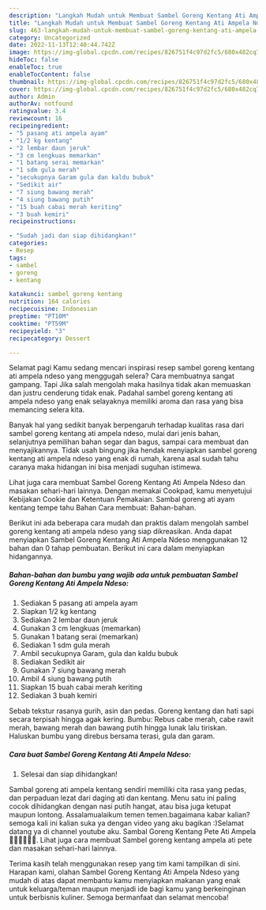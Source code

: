 ```yaml
---
description: "Langkah Mudah untuk Membuat Sambel Goreng Kentang Ati Ampela Ndeso yang Enak Banget"
title: "Langkah Mudah untuk Membuat Sambel Goreng Kentang Ati Ampela Ndeso yang Enak Banget"
slug: 463-langkah-mudah-untuk-membuat-sambel-goreng-kentang-ati-ampela-ndeso-yang-enak-banget
category: Uncategorized
date: 2022-11-13T12:40:44.742Z
image: https://img-global.cpcdn.com/recipes/826751f4c97d2fc5/680x482cq70/sambel-goreng-kentang-ati-ampela-ndeso-foto-resep-utama.jpg
hideToc: false
enableToc: true
enableTocContent: false
thumbnail: https://img-global.cpcdn.com/recipes/826751f4c97d2fc5/680x482cq70/sambel-goreng-kentang-ati-ampela-ndeso-foto-resep-utama.jpg
cover: https://img-global.cpcdn.com/recipes/826751f4c97d2fc5/680x482cq70/sambel-goreng-kentang-ati-ampela-ndeso-foto-resep-utama.jpg
author: Admin
authorAv: notfound
ratingvalue: 3.4
reviewcount: 16
recipeingredient:
- "5 pasang ati ampela ayam"
- "1/2 kg kentang"
- "2 lembar daun jeruk"
- "3 cm lengkuas memarkan"
- "1 batang serai memarkan"
- "1 sdm gula merah"
- "secukupnya Garam gula dan kaldu bubuk"
- "Sedikit air"
- "7 siung bawang merah"
- "4 siung bawang putih"
- "15 buah cabai merah keriting"
- "3 buah kemiri"
recipeinstructions:

- "Sudah jadi dan siap dihidangkan!"
categories:
- Resep
tags:
- sambel
- goreng
- kentang

katakunci: sambel goreng kentang 
nutrition: 164 calories
recipecuisine: Indonesian
preptime: "PT10M"
cooktime: "PT59M"
recipeyield: "3"
recipecategory: Dessert

---
```



Selamat pagi Kamu sedang mencari inspirasi resep sambel goreng kentang ati ampela ndeso yang menggugah selera? Cara membuatnya sangat gampang. Tapi Jika salah mengolah maka hasilnya tidak akan memuaskan dan justru cenderung tidak enak. Padahal sambel goreng kentang ati ampela ndeso yang enak selayaknya memiliki aroma dan rasa yang bisa memancing selera kita.


Banyak hal yang sedikit banyak berpengaruh terhadap kualitas rasa dari sambel goreng kentang ati ampela ndeso, mulai dari jenis bahan, selanjutnya pemilihan bahan segar dan bagus, sampai cara membuat dan menyajikannya. Tidak usah bingung jika hendak menyiapkan sambel goreng kentang ati ampela ndeso yang enak di rumah, karena asal sudah tahu caranya maka hidangan ini bisa menjadi suguhan istimewa.

Lihat juga cara membuat Sambel Goreng Kentang Ati Ampela Ndeso dan masakan sehari-hari lainnya. Dengan memakai Cookpad, kamu menyetujui Kebijakan Cookie dan Ketentuan Pemakaian. Sambal goreng ati ayam kentang tempe tahu Bahan Cara membuat: Bahan-bahan.


Berikut ini ada beberapa cara mudah dan praktis dalam mengolah sambel goreng kentang ati ampela ndeso yang siap dikreasikan. Anda dapat menyiapkan Sambel Goreng Kentang Ati Ampela Ndeso menggunakan 12 bahan dan 0 tahap pembuatan. Berikut ini cara dalam menyiapkan hidangannya.

<!--inarticleads1-->

##### Bahan-bahan dan bumbu yang wajib ada untuk pembuatan Sambel Goreng Kentang Ati Ampela Ndeso:

1. Sediakan 5 pasang ati ampela ayam
1. Siapkan 1/2 kg kentang
1. Sediakan 2 lembar daun jeruk
1. Gunakan 3 cm lengkuas (memarkan)
1. Gunakan 1 batang serai (memarkan)
1. Sediakan 1 sdm gula merah
1. Ambil secukupnya Garam, gula dan kaldu bubuk
1. Sediakan Sedikit air
1. Gunakan 7 siung bawang merah
1. Ambil 4 siung bawang putih
1. Siapkan 15 buah cabai merah keriting
1. Sediakan 3 buah kemiri


Sebab tekstur rasanya gurih, asin dan pedas. Goreng kentang dan hati sapi secara terpisah hingga agak kering. Bumbu: Rebus cabe merah, cabe rawit merah, bawang merah dan bawang putih hingga lunak lalu tiriskan. Haluskan bumbu yang direbus bersama terasi, gula dan garam. 

<!--inarticleads2-->

##### Cara buat Sambel Goreng Kentang Ati Ampela Ndeso:


1. Selesai dan siap dihidangkan!

Sambal goreng ati ampela kentang sendiri memiliki cita rasa yang pedas, dan perpaduan lezat dari daging ati dan kentang. Menu satu ini paling cocok dihidangkan dengan nasi putih hangat, atau bisa juga ketupat maupun lontong. Assalamualaikum temen temen.bagaimana kabar kalian? semoga kali ini kalian suka ya dengan video yang aku bagikan :)Selamat datang ya di channel youtube aku. Sambal Goreng Kentang Pete Ati Ampela 👍🏼👍🏼👍🏼. Lihat juga cara membuat Sambel goreng kentang ampela ati pete dan masakan sehari-hari lainnya. 

Terima kasih telah menggunakan resep yang tim kami tampilkan di sini. Harapan kami, olahan Sambel Goreng Kentang Ati Ampela Ndeso yang mudah di atas dapat membantu kamu menyiapkan makanan yang enak untuk keluarga/teman maupun menjadi ide bagi kamu yang berkeinginan untuk berbisnis kuliner. Semoga bermanfaat dan selamat mencoba!
